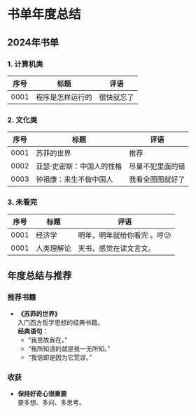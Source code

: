 # 书单年度总结

## 2024年书单

### 1. 计算机类
| 序号 | 标题               |评语              |
|:----:|-------------------|-------------------| 
| 0001 | 程序是怎样运行的  |    很快就忘了        |

### 2. 文化类
| 序号 | 标题                       |评语              |
|:----:|---------------------------|---------------------------|
| 0001 | 苏菲的世界                  |    推荐    |
| 0002 | 亚瑟·史密斯：中国人的性格   |  尽量不犯里面的错      |
| 0003 | 钟祖康：来生不做中国人       |     我看全图图就好了   |

### 3. 未看完
| 序号 | 标题         |评语         |
|:----:|-------------|-------------|
| 0001 | 经济学       |明年，明年就给你看完 。哼😕      |
| 0001 | 人类理解论       |天书，感觉在读文言文。    |


## 年度总结与推荐

### 推荐书籍
- **《苏菲的世界》**  
  入门西方哲学思想的经典书籍。  
  **经典语句**：
  - “我思故我在。”
  - “我所知道的就是我一无所知。”
  - “我信即是因为它荒谬。”

### 收获
- **保持好奇心很重要**  
  要多想、多问、多思考。
